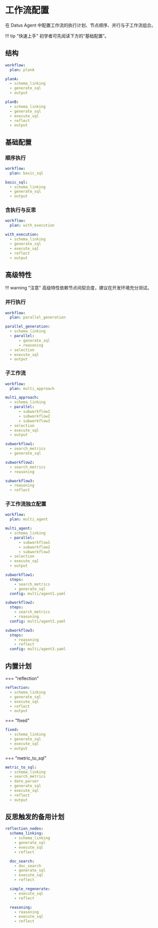 # 工作流配置

在 Datus Agent 中配置工作流的执行计划、节点顺序、并行与子工作流组合。

!!! tip "快速上手"
    初学者可先阅读下方的“基础配置”。

## 结构
```yaml title="agent.yml"
workflow:
  plan: planA

planA:
  - schema_linking
  - generate_sql
  - output

planB:
  - schema_linking
  - generate_sql
  - execute_sql
  - reflect
  - output
```

## 基础配置

### 顺序执行
```yaml title="Simple Sequential Workflow"
workflow:
  plan: basic_sql

basic_sql:
  - schema_linking
  - generate_sql
  - output
```

### 含执行与反思
```yaml title="Workflow with Execution and Reflection"
workflow:
  plan: with_execution

with_execution:
  - schema_linking
  - generate_sql
  - execute_sql
  - reflect
  - output
```

## 高级特性

!!! warning "注意"
    高级特性依赖节点间契合度，建议在开发环境充分测试。

### 并行执行
```yaml title="Parallel Execution Example"
workflow:
  plan: parallel_generation

parallel_generation:
  - schema_linking
  - parallel:
      - generate_sql
      - reasoning
  - selection
  - execute_sql
  - output
```

### 子工作流
```yaml title="Sub-workflows Example"
workflow:
  plan: multi_approach

multi_approach:
  - schema_linking
  - parallel:
      - subworkflow1
      - subworkflow2
      - subworkflow3
  - selection
  - execute_sql
  - output

subworkflow1:
  - search_metrics
  - generate_sql

subworkflow2:
  - search_metrics
  - reasoning

subworkflow3:
  - reasoning
  - reflect
```

### 子工作流独立配置
```yaml title="Sub-workflows with Custom Configuration"
workflow:
  plan: multi_agent

multi_agent:
  - schema_linking
  - parallel:
      - subworkflow1
      - subworkflow2
      - subworkflow3
  - selection
  - execute_sql
  - output

subworkflow1:
  steps:
    - search_metrics
    - generate_sql
  config: multi/agent1.yaml

subworkflow2:
  steps:
    - search_metrics
    - reasoning
  config: multi/agent2.yaml

subworkflow3:
  steps:
    - reasoning
    - reflect
  config: multi/agent3.yaml
```

## 内置计划

=== "reflection"
```yaml
reflection:
  - schema_linking
  - generate_sql
  - execute_sql
  - reflect
  - output
```

=== "fixed"
```yaml
fixed:
  - schema_linking
  - generate_sql
  - execute_sql
  - output
```

=== "metric_to_sql"
```yaml
metric_to_sql:
  - schema_linking
  - search_metrics
  - date_parser
  - generate_sql
  - execute_sql
  - reflect
  - output
```

## 反思触发的备用计划
```yaml title="Reflection Nodes Configuration"
reflection_nodes:
  schema_linking:
    - schema_linking
    - generate_sql
    - execute_sql
    - reflect

  doc_search:
    - doc_search
    - generate_sql
    - execute_sql
    - reflect

  simple_regenerate:
    - execute_sql
    - reflect

  reasoning:
    - reasoning
    - execute_sql
    - reflect
```
